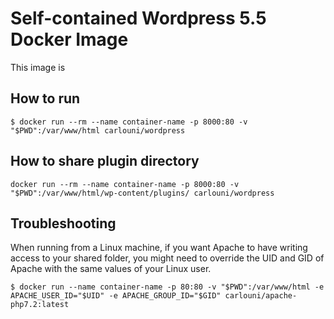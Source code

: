 # Self-contained Wordpress 5.5 Docker Image
This image is

## How to run
```
$ docker run --rm --name container-name -p 8000:80 -v "$PWD":/var/www/html carlouni/wordpress
```

## How to share plugin directory

```
docker run --rm --name container-name -p 8000:80 -v "$PWD":/var/www/html/wp-content/plugins/ carlouni/wordpress
```

## Troubleshooting
When running from a Linux machine, if you want Apache to have writing access to your shared folder, you might need to override the UID and GID of Apache with the same values of your Linux user.

```
$ docker run --name container-name -p 80:80 -v "$PWD":/var/www/html -e APACHE_USER_ID="$UID" -e APACHE_GROUP_ID="$GID" carlouni/apache-php7.2:latest
```
